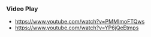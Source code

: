 ### Video Play
* https://www.youtube.com/watch?v=PMMImoFTQws
* https://www.youtube.com/watch?v=YP6jQeEtmps





